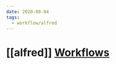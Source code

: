```yaml
---
date: 2020-08-04
tags:
  - workflow/alfred
---
```


# [[alfred]] [Workflows](https://github.com/dnnsmnstrr/workflows)

